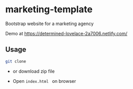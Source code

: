 # marketing-template
Bootstrap website for a marketing agency

Demo at https://determined-lovelace-2a7006.netlify.com/

## Usage 
 ``` bash
 git clone
 ```
 * or download zip file

 * Open 
 ```index.html ```
 on browser
